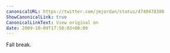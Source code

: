 ```yaml
---
canonicalURL: https://twitter.com/jmjordan/status/4740478380
ShowCanonicalLink: true
CanonicalLinkText: View original on
date: 2009-10-09T17:58:03+00:00
---
```

Fall break.